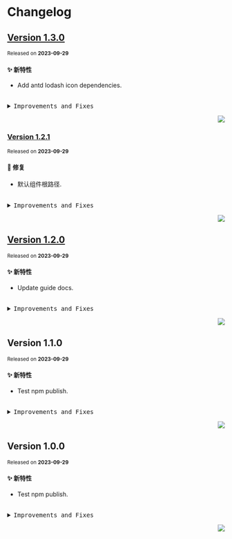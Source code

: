 # Changelog

## [Version&nbsp;1.3.0](https://github.com/eternallycyf/ims-template/compare/v1.2.1...v1.3.0)

<sup>Released on **2023-09-29**</sup>

#### ✨ 新特性

- Add antd lodash icon dependencies.

<br/>

<details>
<summary><kbd>Improvements and Fixes</kbd></summary>

#### What's improved

- Add antd lodash icon dependencies ([81b1d08](https://github.com/eternallycyf/ims-template/commit/81b1d08))

</details>

<div align="right">

[![](https://img.shields.io/badge/-BACK_TO_TOP-151515?style=flat-square)](#readme-top)

</div>

### [Version&nbsp;1.2.1](https://github.com/eternallycyf/ims-template/compare/v1.2.0...v1.2.1)

<sup>Released on **2023-09-29**</sup>

#### 🐛 修复

- 默认组件根路径.

<br/>

<details>
<summary><kbd>Improvements and Fixes</kbd></summary>

#### What's fixed

- 默认组件根路径 ([04c485c](https://github.com/eternallycyf/ims-template/commit/04c485c))

</details>

<div align="right">

[![](https://img.shields.io/badge/-BACK_TO_TOP-151515?style=flat-square)](#readme-top)

</div>

## [Version&nbsp;1.2.0](https://github.com/eternallycyf/ims-template/compare/v1.1.0...v1.2.0)

<sup>Released on **2023-09-29**</sup>

#### ✨ 新特性

- Update guide docs.

<br/>

<details>
<summary><kbd>Improvements and Fixes</kbd></summary>

#### What's improved

- Update guide docs ([ed6e487](https://github.com/eternallycyf/ims-template/commit/ed6e487))

</details>

<div align="right">

[![](https://img.shields.io/badge/-BACK_TO_TOP-151515?style=flat-square)](#readme-top)

</div>

## Version&nbsp;1.1.0

<sup>Released on **2023-09-29**</sup>

#### ✨ 新特性

- Test npm publish.

<br/>

<details>
<summary><kbd>Improvements and Fixes</kbd></summary>

#### What's improved

- Test npm publish ([c21101f](https://github.com/eternallycyf/ims-template/commit/c21101f)) - by **eternallycyf**

</details>

<div align="right">

[![](https://img.shields.io/badge/-BACK_TO_TOP-151515?style=flat-square)](#readme-top)

</div>

## Version&nbsp;1.0.0

<sup>Released on **2023-09-29**</sup>

#### ✨ 新特性

- Test npm publish.

<br/>

<details>
<summary><kbd>Improvements and Fixes</kbd></summary>

#### What's improved

- Test npm publish ([ba6cca0](https://github.com/eternallycyf/ims-template/commit/ba6cca0)) - by **eternallycyf**

</details>

<div align="right">

[![](https://img.shields.io/badge/-BACK_TO_TOP-151515?style=flat-square)](#readme-top)

</div>
